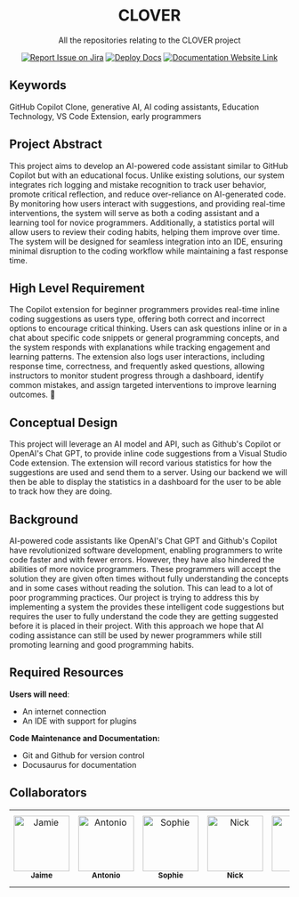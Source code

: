<div align="center">

# CLOVER
All the repositories relating to the CLOVER project

[![Report Issue on Jira](https://img.shields.io/badge/Report%20Issues-Jira-0052CC?style=flat&logo=jira-software)](https://temple-cis-projects-in-cs.atlassian.net/jira/software/c/projects/GCCB/issues)
[![Deploy Docs](https://github.com/ApplebaumIan/tu-cis-4398-docs-template/actions/workflows/deploy.yml/badge.svg)](https://github.com/Capstone-Projects-2025-Spring/project-copilot-clone-2/actions/workflows/deploy.yml)
[![Documentation Website Link](https://img.shields.io/badge/-Documentation%20Website-brightgreen)](https://civic-interactions-lab.github.io/clover/)

</div>

## Keywords

GitHub Copilot Clone, generative AI, AI coding assistants, Education Technology, VS Code Extension, early programmers

## Project Abstract

This project aims to develop an AI-powered code assistant similar to GitHub Copilot but with an educational focus. Unlike existing solutions, our system integrates rich logging and mistake recognition to track user behavior, promote critical reflection, and reduce over-reliance on AI-generated code. By monitoring how users interact with suggestions, and providing real-time interventions, the system will serve as both a coding assistant and a learning tool for novice programmers. Additionally, a statistics portal will allow users to review their coding habits, helping them improve over time. The system will be designed for seamless integration into an IDE, ensuring minimal disruption to the coding workflow while maintaining a fast response time.

## High Level Requirement

The Copilot extension for beginner programmers provides real-time inline coding suggestions as users type, offering both correct and incorrect options to encourage critical thinking. Users can ask questions inline or in a chat about specific code snippets or general programming concepts, and the system responds with explanations while tracking engagement and learning patterns. The extension also logs user interactions, including response time, correctness, and frequently asked questions, allowing instructors to monitor student progress through a dashboard, identify common mistakes, and assign targeted interventions to improve learning outcomes. 🚀

## Conceptual Design

This project will leverage an AI model and API, such as Github's Copilot or OpenAI's Chat GPT, to provide inline code suggestions from a Visual Studio Code extension. The extension will record various statistics for how the suggestions are used and send them to a server. Using our backend we will then be able to display the statistics in a dashboard for the user to be able to track how they are doing.

## Background

AI-powered code assistants like OpenAI's Chat GPT and Github's Copilot have revolutionized software development, enabling programmers to write code faster and with fewer errors. However, they have also hindered the abilities of more novice programmers. These programmers will accept the solution they are given often times without fully understanding the concepts and in some cases without reading the solution. This can lead to a lot of poor programming practices. Our project is trying to address this by implementing a system the provides these intelligent code suggestions but requires the user to fully understand the code they are getting suggested before it is placed in their project. With this approach we hope that AI coding assistance can still be used by newer programmers while still promoting learning and good programming habits.

## Required Resources

**Users will need**:
- An internet connection
- An IDE with support for plugins

**Code Maintenance and Documentation:**

- Git and Github for version control
- Docusaurus for documentation

## Collaborators

[//]: # " readme: collaborators -start "

<table>
<tr>
    <td align="center">
        <a href="https://github.com/jaimenguyen168">
            <img src="https://avatars.githubusercontent.com/u/77992599?v=4" width="100;" alt="Jamie"/>
            <br />
            <sub><b>Jaime</b></sub>
        </a>
    </td>
    <td align="center">
        <a href="https://github.com/AntonioMongeluzi">
            <img src="https://avatars.githubusercontent.com/u/93612712?v=4" width="100;" alt="Antonio"/>
            <br />
            <sub><b>Antonio</b></sub>
        </a>
    </td>
    <td align="center">
        <a href="https://github.com/sophiem18">
            <img src="https://avatars.githubusercontent.com/u/125143591?v=4" width="100;" alt="Sophie"/>
            <br />
            <sub><b>Sophie</b></sub>
        </a>
    </td>
    <td align="center">
        <a href="https://github.com/NicholasRucinski">
            <img src="https://avatars.githubusercontent.com/u/48574032?v=4" width="100;" alt="Nick"/>
            <br />
            <sub><b>Nick</b></sub>
        </a>
    </td>
    <td align="center">
        <a href="https://github.com/tus40499">
            <img src="https://avatars.githubusercontent.com/u/157192065?v=4" width="100;" alt="Jack"/>
            <br />
            <sub><b>Jack</b></sub>
        </a>
    </td>
    <td align="center">
        <a href="https://github.com/ApplebaumIan">
            <img src="https://avatars.githubusercontent.com/u/9451941?v=4" width="100;" alt="ApplebaumIan"/>
            <br />
            <sub><b>Ian Tyler Applebaum</b></sub>
        </a>
    </td>
</tr>
</table>

[//]: # " readme: collaborators -end "
